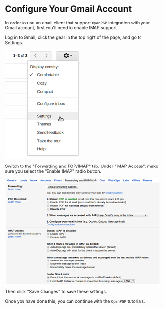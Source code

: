 # Configure Your Gmail Account

In order to use an email client that support `OpenPGP` integration with your Gmail account, first you'll need to enable IMAP support.

Log in to Gmail, click the gear in the top right of the page, and go to Settings.

![Gmail Settings](/doc/images/gmail/settings.png)

Switch to the "Forwarding and POP/IMAP" tab. Under "IMAP Access", make sure you select the "Enable IMAP" radio button.

![Gmail Settings](/doc/images/gmail/imap.png)

Then click "Save Changes" to save these settings.

Once you have done this, you can continue with the `OpenPGP` tutorials.
